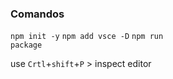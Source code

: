 ### Comandos

<code>npm init -y</code>
<code>npm add vsce -D</code>
<code>npm run package</code>

use `Crtl`+`shift`+`P` > inspect editor
